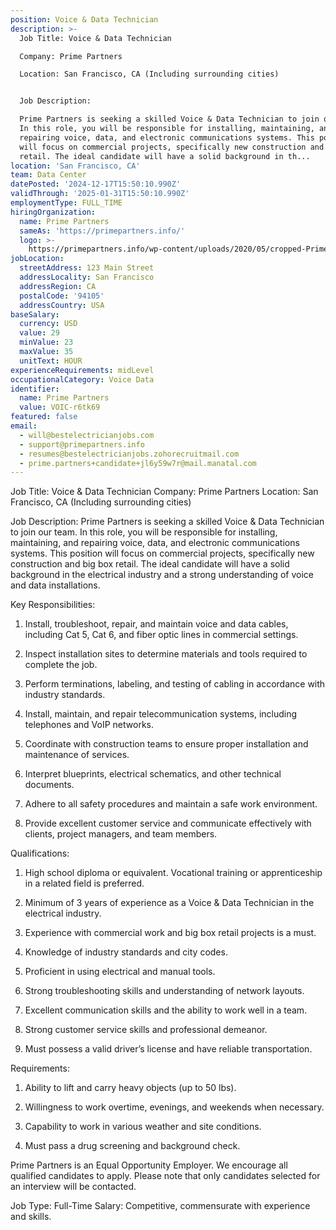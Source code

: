 ```yaml
---
position: Voice & Data Technician
description: >-
  Job Title: Voice & Data Technician

  Company: Prime Partners

  Location: San Francisco, CA (Including surrounding cities)


  Job Description:

  Prime Partners is seeking a skilled Voice & Data Technician to join our team.
  In this role, you will be responsible for installing, maintaining, and
  repairing voice, data, and electronic communications systems. This position
  will focus on commercial projects, specifically new construction and big box
  retail. The ideal candidate will have a solid background in th...
location: 'San Francisco, CA'
team: Data Center
datePosted: '2024-12-17T15:50:10.990Z'
validThrough: '2025-01-31T15:50:10.990Z'
employmentType: FULL_TIME
hiringOrganization:
  name: Prime Partners
  sameAs: 'https://primepartners.info/'
  logo: >-
    https://primepartners.info/wp-content/uploads/2020/05/cropped-Prime-Partners-Logo-NO-BG-1-1.png
jobLocation:
  streetAddress: 123 Main Street
  addressLocality: San Francisco
  addressRegion: CA
  postalCode: '94105'
  addressCountry: USA
baseSalary:
  currency: USD
  value: 29
  minValue: 23
  maxValue: 35
  unitText: HOUR
experienceRequirements: midLevel
occupationalCategory: Voice Data
identifier:
  name: Prime Partners
  value: VOIC-r6tk69
featured: false
email:
  - will@bestelectricianjobs.com
  - support@primepartners.info
  - resumes@bestelectricianjobs.zohorecruitmail.com
  - prime.partners+candidate+jl6y59w7r@mail.manatal.com
---
```




Job Title: Voice & Data Technician
Company: Prime Partners
Location: San Francisco, CA (Including surrounding cities)

Job Description:
Prime Partners is seeking a skilled Voice & Data Technician to join our team. In this role, you will be responsible for installing, maintaining, and repairing voice, data, and electronic communications systems. This position will focus on commercial projects, specifically new construction and big box retail. The ideal candidate will have a solid background in the electrical industry and a strong understanding of voice and data installations.

Key Responsibilities:

1. Install, troubleshoot, repair, and maintain voice and data cables, including Cat 5, Cat 6, and fiber optic lines in commercial settings.

2. Inspect installation sites to determine materials and tools required to complete the job.

3. Perform terminations, labeling, and testing of cabling in accordance with industry standards.

4. Install, maintain, and repair telecommunication systems, including telephones and VoIP networks.

5. Coordinate with construction teams to ensure proper installation and maintenance of services.

6. Interpret blueprints, electrical schematics, and other technical documents.

7. Adhere to all safety procedures and maintain a safe work environment.

8. Provide excellent customer service and communicate effectively with clients, project managers, and team members.

Qualifications:

1. High school diploma or equivalent. Vocational training or apprenticeship in a related field is preferred.

2. Minimum of 3 years of experience as a Voice & Data Technician in the electrical industry.

3. Experience with commercial work and big box retail projects is a must.

4. Knowledge of industry standards and city codes.

5. Proficient in using electrical and manual tools.

6. Strong troubleshooting skills and understanding of network layouts.

7. Excellent communication skills and the ability to work well in a team.

8. Strong customer service skills and professional demeanor.

9. Must possess a valid driver’s license and have reliable transportation.

Requirements:

1. Ability to lift and carry heavy objects (up to 50 lbs).

2. Willingness to work overtime, evenings, and weekends when necessary.

3. Capability to work in various weather and site conditions.

4. Must pass a drug screening and background check.

Prime Partners is an Equal Opportunity Employer. We encourage all qualified candidates to apply. Please note that only candidates selected for an interview will be contacted.

Job Type: Full-Time
Salary: Competitive, commensurate with experience and skills.
